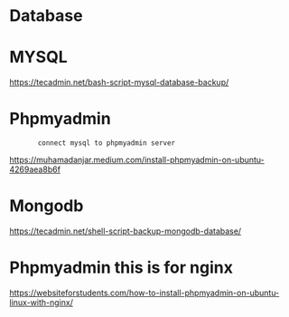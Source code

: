 # Database

# MYSQL
  https://tecadmin.net/bash-script-mysql-database-backup/
  
# Phpmyadmin 
           connect mysql to phpmyadmin server
  https://muhamadanjar.medium.com/install-phpmyadmin-on-ubuntu-4269aea8b6f

# Mongodb

  https://tecadmin.net/shell-script-backup-mongodb-database/
  
# Phpmyadmin this is for nginx
   https://websiteforstudents.com/how-to-install-phpmyadmin-on-ubuntu-linux-with-nginx/

